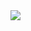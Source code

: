 <img src="https://gist.githubusercontent.com/0x1DEA/d5b8f077310386a57f809c42a3c299df/raw/16bc3c3d759e84db2f3d247f1043f26e167eb5c0/pickle.gif"/>
<!--
**hershesz/hershesz** is a ✨ _special_ ✨ repository because its `README.md` (this file) appears on your GitHub profile.

Here are some ideas to get you started:

- 🔭 I’m currently working on ...
- 🌱 I’m currently learning ...
- 👯 I’m looking to collaborate on ...
- 🤔 I’m looking for help with ...
- 💬 Ask me about ...
- 📫 How to reach me: ...
- 😄 Pronouns: ...
- ⚡ Fun fact: ...
-->
